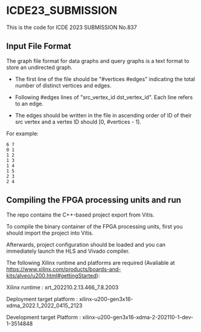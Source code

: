 # ICDE23_SUBMISSION
This is the code for ICDE 2023 SUBMISSION No.837

## Input File Format
The graph file format for data graphs and query graphs is a text format to store an undirected graph.
* The first line of the file should be "#vertices #edges" indicating the total number of distinct vertices and edges.
- Following #edges lines of "src_vertex_id dst_vertex_id". Each line refers to an edge.

* The edges should be written in the file in ascending order of ID of their src vertex and a vertex ID should  [0, #vertices - 1].

For example:

```
6 7
0 1
1 2
1 3
1 4
1 5
2 3
2 4
```

## Compiling the FPGA processing units and run

The repo contains the C++-based project export from Vitis.

To compile the binary container of the FPGA processing units, first you should import the project into Vitis.

Afterwards, project configuration should be loaded and you can immediately launch the HLS and Vivado compiler.

The following Xilinx runtime and platforms are required (Avaliable at https://www.xilinx.com/products/boards-and-kits/alveo/u200.html#gettingStarted):

Xilinx runtime : xrt_202210.2.13.466_7.8.2003

Deployment target platform : xilinx-u200-gen3x16-xdma_2022.1_2022_0415_2123

Development target Platform : xilinx-u200-gen3x16-xdma-2-202110-1-dev-1-3514848

